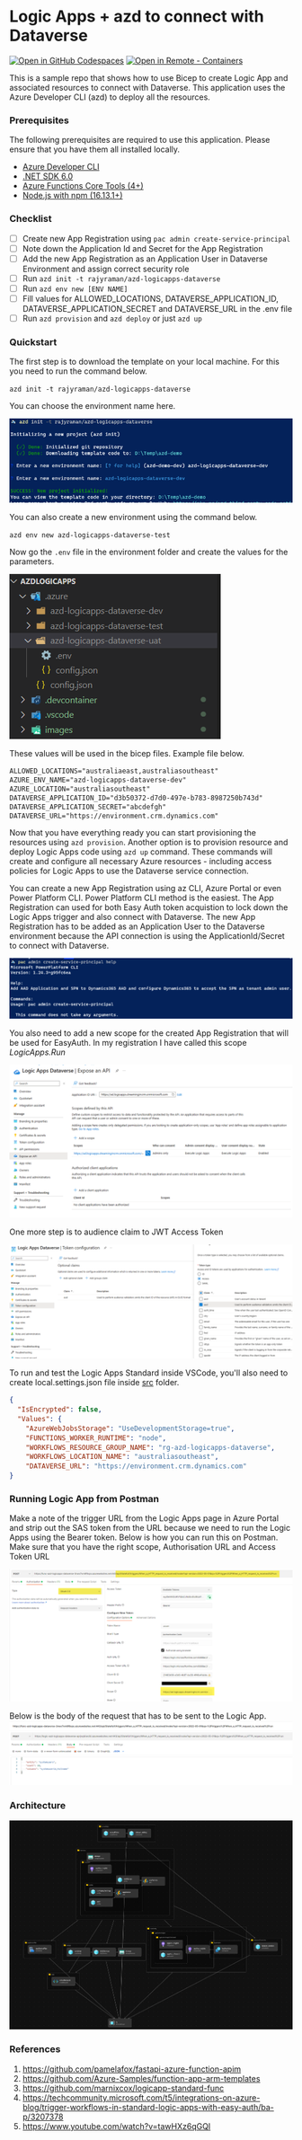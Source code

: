 # Logic Apps + azd to connect with Dataverse

[![Open in GitHub Codespaces](https://img.shields.io/static/v1?style=for-the-badge&label=GitHub+Codespaces&message=Open&color=brightgreen&logo=github)](https://github.com/codespaces/new?hide_repo_select=true&ref=main&repo=654787536&machine=standardLinux32gb&devcontainer_path=.devcontainer%2Fdevcontainer.json&location=WestUs2)
[![Open in Remote - Containers](https://img.shields.io/static/v1?style=for-the-badge&label=Remote%20-%20Containers&message=Open&color=blue&logo=visualstudiocode)](https://vscode.dev/redirect?url=vscode://ms-vscode-remote.remote-containers/cloneInVolume?url=https://github.com/rajyraman/azd-logicapps-dataverse)

This is a sample repo that shows how to use Bicep to create Logic App and associated resources to connect with Dataverse. This application uses the Azure Developer CLI (azd) to deploy all the resources.

### Prerequisites

The following prerequisites are required to use this application. Please ensure that you have them all installed locally.

- [Azure Developer CLI](https://aka.ms/azd-install)
- [.NET SDK 6.0](https://dotnet.microsoft.com/download/dotnet/6.0)
- [Azure Functions Core Tools (4+)](https://docs.microsoft.com/azure/azure-functions/functions-run-local)
- [Node.js with npm (16.13.1+)](https://nodejs.org/)

### Checklist
- [ ] Create new App Registration using `pac admin create-service-principal`
- [ ] Note down the Application Id and Secret for the App Registration
- [ ] Add the new App Registration as an Application User in Dataverse Environment and assign correct security role
- [ ] Run `azd init -t rajyraman/azd-logicapps-dataverse`
- [ ] Run `azd env new [ENV NAME]`
- [ ] Fill values for ALLOWED_LOCATIONS, DATAVERSE_APPLICATION_ID, DATAVERSE_APPLICATION_SECRET and DATAVERSE_URL in the .env file
- [ ] Run `azd provision` and `azd deploy` or just `azd up`

### Quickstart
The first step is to download the template on your local machine. For this you need to run the command below.

`azd init -t rajyraman/azd-logicapps-dataverse`

You can choose the environment name here.

![Environment name](images/azd-init.png)

You can also create a new environment using the command below.

`azd env new azd-logicapps-dataverse-test`

Now go the `.env` file in the environment folder and create the values for the parameters.

![Environment file](images/environments.png)

These values will be used in the bicep files. Example file below.

```
ALLOWED_LOCATIONS="australiaeast,australiasoutheast"
AZURE_ENV_NAME="azd-logicapps-dataverse-dev"
AZURE_LOCATION="australiasoutheast"
DATAVERSE_APPLICATION_ID="d3b50372-d7d0-497e-b783-8987250b743d"
DATAVERSE_APPLICATION_SECRET="abcdefgh"
DATAVERSE_URL="https://environment.crm.dynamics.com"
```

Now that you have everything ready you can start provisioning the resources using `azd provision`. Another option is to provision resource and deploy Logic Apps code using `azd up` command. These commands will create and configure all necessary Azure resources - including access policies for Logic Apps to use the Dataverse service connection.

You can create a new App Registration using az CLI, Azure Portal or even Power Platform CLI. Power Platform CLI method is the easiest. The App Registration can used for both Easy Auth token acquistion to lock down the Logic Apps trigger and also connect with Dataverse. The new App Registration has to be added as an Application User to the Dataverse environment because the API connection is using the ApplicationId/Secret to connect with Dataverse.

![Create Service Principal](images/create-service-principal.png)

You also need to add a new scope for the created App Registration that will be used for EasyAuth. In my registration I have called this scope _LogicApps.Run_

![API Scope](images/api_scope.png)

One more step is to audience claim to JWT Access Token

![Audience Token](images/audience_token.png)

To run and test the Logic Apps Standard inside VSCode, you'll also need to create local.settings.json file inside [src](./src/) folder.

```json
{
  "IsEncrypted": false,
  "Values": {
    "AzureWebJobsStorage": "UseDevelopmentStorage=true",
    "FUNCTIONS_WORKER_RUNTIME": "node",
    "WORKFLOWS_RESOURCE_GROUP_NAME": "rg-azd-logicapps-dataverse",
    "WORKFLOWS_LOCATION_NAME": "australiasoutheast",
    "DATAVERSE_URL": "https://environment.crm.dynamics.com"
}
```

### Running Logic App from Postman

Make a note of the trigger URL from the Logic Apps page in Azure Portal and strip out the SAS token from the URL because we need to run the Logic Apps using the Bearer token. Below is how you can run this on Postman. Make sure that you have the right scope, Authorisation URL and Access Token URL

![Postman](images/postman.png)

Below is the body of the request that has to be sent to the Logic App.
![Postman](images/postman_body.png)

### Architecture

![Architecture](images/architecture.png)

### References
1. https://github.com/pamelafox/fastapi-azure-function-apim
2. https://github.com/Azure-Samples/function-app-arm-templates
3. https://github.com/marnixcox/logicapp-standard-func
4. https://techcommunity.microsoft.com/t5/integrations-on-azure-blog/trigger-workflows-in-standard-logic-apps-with-easy-auth/ba-p/3207378
5. https://www.youtube.com/watch?v=tawHXz6qGQI
